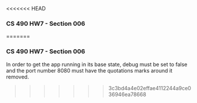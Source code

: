 <<<<<<< HEAD
### CS 490 HW7 - Section 006
=======
### CS 490 HW7 - Section 006

In order to get the app running in its base state, debug must be set to false and the port number 8080 must have the quotations marks around it removed.
>>>>>>> 3c3bd4a4e02effae4112244a9ce036946ea78668
